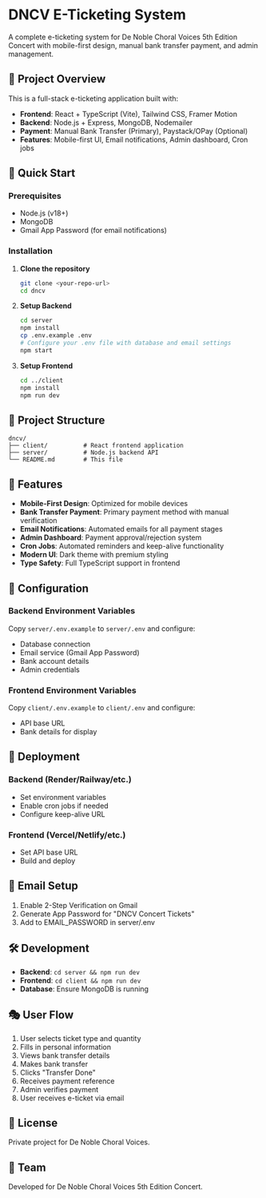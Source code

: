 # DNCV E-Ticketing System

A complete e-ticketing system for De Noble Choral Voices 5th Edition Concert with mobile-first design, manual bank transfer payment, and admin management.

## 🎵 Project Overview

This is a full-stack e-ticketing application built with:
- **Frontend**: React + TypeScript (Vite), Tailwind CSS, Framer Motion
- **Backend**: Node.js + Express, MongoDB, Nodemailer
- **Payment**: Manual Bank Transfer (Primary), Paystack/OPay (Optional)
- **Features**: Mobile-first UI, Email notifications, Admin dashboard, Cron jobs

## 🚀 Quick Start

### Prerequisites
- Node.js (v18+)
- MongoDB
- Gmail App Password (for email notifications)

### Installation

1. **Clone the repository**
   ```bash
   git clone <your-repo-url>
   cd dncv
   ```

2. **Setup Backend**
   ```bash
   cd server
   npm install
   cp .env.example .env
   # Configure your .env file with database and email settings
   npm start
   ```

3. **Setup Frontend**
   ```bash
   cd ../client
   npm install
   npm run dev
   ```

## 📁 Project Structure

```
dncv/
├── client/          # React frontend application
├── server/          # Node.js backend API
└── README.md        # This file
```

## 🎯 Features

- **Mobile-First Design**: Optimized for mobile devices
- **Bank Transfer Payment**: Primary payment method with manual verification
- **Email Notifications**: Automated emails for all payment stages
- **Admin Dashboard**: Payment approval/rejection system
- **Cron Jobs**: Automated reminders and keep-alive functionality
- **Modern UI**: Dark theme with premium styling
- **Type Safety**: Full TypeScript support in frontend

## 🔧 Configuration

### Backend Environment Variables
Copy `server/.env.example` to `server/.env` and configure:
- Database connection
- Email service (Gmail App Password)
- Bank account details
- Admin credentials

### Frontend Environment Variables
Copy `client/.env.example` to `client/.env` and configure:
- API base URL
- Bank details for display

## 🚀 Deployment

### Backend (Render/Railway/etc.)
- Set environment variables
- Enable cron jobs if needed
- Configure keep-alive URL

### Frontend (Vercel/Netlify/etc.)
- Set API base URL
- Build and deploy

## 📧 Email Setup

1. Enable 2-Step Verification on Gmail
2. Generate App Password for "DNCV Concert Tickets"
3. Add to EMAIL_PASSWORD in server/.env

## 🛠️ Development

- **Backend**: `cd server && npm run dev`
- **Frontend**: `cd client && npm run dev`
- **Database**: Ensure MongoDB is running

## 🎭 User Flow

1. User selects ticket type and quantity
2. Fills in personal information
3. Views bank transfer details
4. Makes bank transfer
5. Clicks "Transfer Done"
6. Receives payment reference
7. Admin verifies payment
8. User receives e-ticket via email

## 📝 License

Private project for De Noble Choral Voices.

## 👥 Team

Developed for De Noble Choral Voices 5th Edition Concert.
